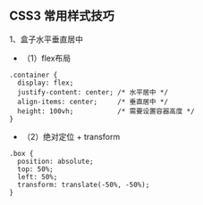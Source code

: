 ## CSS3 常用样式技巧

1、盒子水平垂直居中
- （1）flex布局
```
.container {
  display: flex;
  justify-content: center; /* 水平居中 */
  align-items: center;     /* 垂直居中 */
  height: 100vh;           /* 需要设置容器高度 */
}
```
- （2）绝对定位 + transform
```
.box {
  position: absolute;
  top: 50%;
  left: 50%;
  transform: translate(-50%, -50%);
}
```
